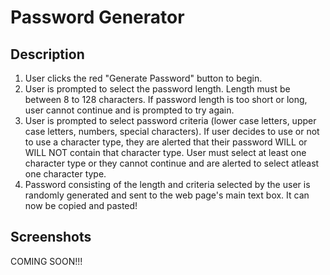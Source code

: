 # Password Generator

## Description
1. User clicks the red "Generate Password" button to begin.
2. User is prompted to select the password length. Length must be between 8 to 128 characters. If password length is too short or long, user cannot continue and is prompted to try again.
3. User is prompted to select password criteria (lower case letters, upper case letters, numbers, special characters). If user decides to use or not to use a character type, they are alerted that their password WILL or WILL NOT contain that character type. User must select at least one character type or they cannot continue and are alerted to select atleast one character type.
4. Password consisting of the length and criteria selected by the user is randomly generated and sent to the web page's main text box. It can now be copied and pasted!

## Screenshots
COMING SOON!!!


